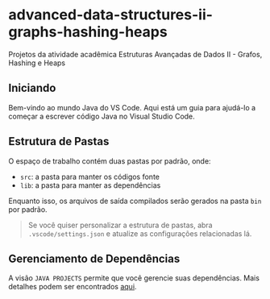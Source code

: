 # advanced-data-structures-ii-graphs-hashing-heaps

Projetos da atividade acadêmica Estruturas Avançadas de Dados II - Grafos, Hashing e Heaps

## Iniciando

Bem-vindo ao mundo Java do VS Code. Aqui está um guia para ajudá-lo a começar a escrever código Java no Visual Studio Code.

## Estrutura de Pastas

O espaço de trabalho contém duas pastas por padrão, onde:

- `src`: a pasta para manter os códigos fonte
- `lib`: a pasta para manter as dependências

Enquanto isso, os arquivos de saída compilados serão gerados na pasta `bin` por padrão.

> Se você quiser personalizar a estrutura de pastas, abra `.vscode/settings.json` e atualize as configurações relacionadas lá.

## Gerenciamento de Dependências

A visão `JAVA PROJECTS` permite que você gerencie suas dependências. Mais detalhes podem ser encontrados [aqui](https://github.com/microsoft/vscode-java-dependency#manage-dependencies).
